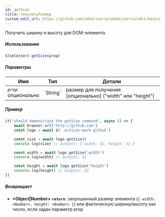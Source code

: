 ```yaml
---
id: getSize
title: получитьРазмер
custom_edit_url: https://github.com/webdriverio/webdriverio/edit/main/packages/webdriverio/src/commands/element/getSize.ts
---
```


Получить ширину и высоту для DOM-элемента.

##### Использование

```js
$(selector).getSize(prop)
```

##### Параметры

<table>
  <thead>
    <tr>
      <th>Имя</th><th>Тип</th><th>Детали</th>
    </tr>
  </thead>
  <tbody>
    <tr>
      <td><code><var>prop</var></code><br /><span className="label labelWarning">опционально</span></td>
      <td>`String`</td>
      <td>размер для получения [опционально] ("width" или "height")</td>
    </tr>
  </tbody>
</table>

##### Пример

```js title="getSize.js"
it('should demonstrate the getSize command', async () => {
    await browser.url('http://github.com')
    const logo = await $('.octicon-mark-github')

    const size = await logo.getSize()
    console.log(size) // outputs: { width: 32, height: 32 }

    const width = await logo.getSize('width')
    console.log(width) // outputs: 32

    const height = await logo.getSize('height')
    console.log(height) // outputs: 32
})
```

##### Возвращает

- **&lt;Object|Number&gt;**
            **<code><var>return</var></code>:**     запрошенный размер элемента (`{ width: <Number>, height: <Number> }`) или фактическую ширину/высоту как число, если задан параметр prop